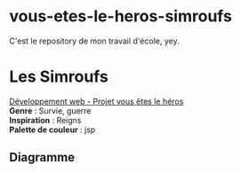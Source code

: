 # vous-etes-le-heros-simroufs
 C'est le repository de mon travail d'école, yey.

# Les Simroufs

[Développement web - Projet vous êtes le héros](https://smnarnold.com/projets/vous-etes-le-heros)  
**Genre** : Survie, guerre  
**Inspiration** : Reigns  
**Palette de couleur** : jsp  

## Diagramme
